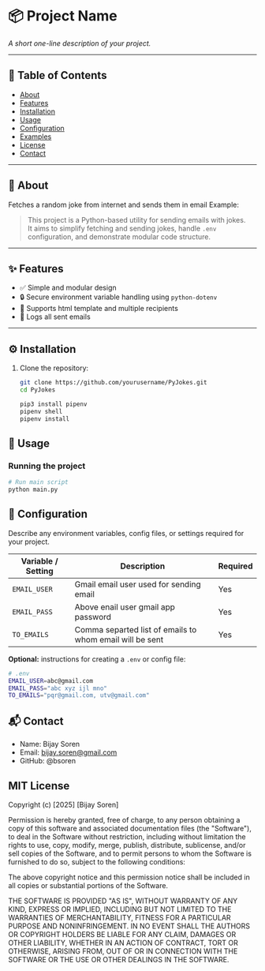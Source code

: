 # 📦 Project Name
*A short one-line description of your project.*

---

## 📖 Table of Contents
- [About](#about)
- [Features](#features)
- [Installation](#installation)
- [Usage](#usage)
- [Configuration](#configuration)
- [Examples](#examples)
- [License](#license)
- [Contact](#contact)

---

## 🧐 About
Fetches a random joke from internet and sends them in email 
Example:  
> This project is a Python-based utility for sending emails with jokes.  
> It aims to simplify fetching and sending jokes, handle `.env` configuration, and demonstrate modular code structure.

---

## ✨ Features
- ✅ Simple and modular design  
- 🔒 Secure environment variable handling using `python-dotenv`  
- 📨 Supports html template and multiple recipients  
- 📜 Logs all sent emails  

---

## ⚙️ Installation
1. Clone the repository:
   ```bash
   git clone https://github.com/yourusername/PyJokes.git
   cd PyJokes
   
   pip3 install pipenv
   pipenv shell
   pipenv install

## 🚀 Usage
### Running the project
```bash
# Run main script
python main.py
```

## 🔧 Configuration
Describe any environment variables, config files, or settings required for your project.

| Variable / Setting | Description                                              | Required |
|--------------------|----------------------------------------------------------|----------|
| `EMAIL_USER`       | Gmail email user used for sending email                  | Yes
| `EMAIL_PASS`       | Above enail user gmail app password                      | Yes
| `TO_EMAILS`        | Comma separted list of emails to whom email will be sent | Yes

**Optional:** instructions for creating a `.env` or config file:
```bash
# .env
EMAIL_USER=abc@gmail.com
EMAIL_PASS="abc xyz ijl mno"
TO_EMAILS="pqr@gmail.com, utv@gmail.com"
```

## 📬 Contact
- Name: Bijay Soren
- Email: bijay.soren@gmail.com
- GitHub: @bsoren

## MIT License

Copyright (c) [2025] [Bijay Soren]

Permission is hereby granted, free of charge, to any person obtaining a copy
of this software and associated documentation files (the "Software"), to deal
in the Software without restriction, including without limitation the rights
to use, copy, modify, merge, publish, distribute, sublicense, and/or sell
copies of the Software, and to permit persons to whom the Software is
furnished to do so, subject to the following conditions:

The above copyright notice and this permission notice shall be included in all
copies or substantial portions of the Software.

THE SOFTWARE IS PROVIDED "AS IS", WITHOUT WARRANTY OF ANY KIND, EXPRESS OR
IMPLIED, INCLUDING BUT NOT LIMITED TO THE WARRANTIES OF MERCHANTABILITY,
FITNESS FOR A PARTICULAR PURPOSE AND NONINFRINGEMENT. IN NO EVENT SHALL THE
AUTHORS OR COPYRIGHT HOLDERS BE LIABLE FOR ANY CLAIM, DAMAGES OR OTHER
LIABILITY, WHETHER IN AN ACTION OF CONTRACT, TORT OR OTHERWISE, ARISING FROM,
OUT OF OR IN CONNECTION WITH THE SOFTWARE OR THE USE OR OTHER DEALINGS IN THE
SOFTWARE.



   
